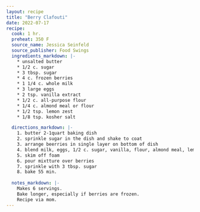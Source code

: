```yaml
---
layout: recipe
title: "Berry Clafouti"
date: 2022-07-17
recipe:
  cook: 1 hr.
  preheat: 350 F
  source_name: Jessica Seinfeld
  source_publisher: Food Swings  
  ingredients_markdown: |-
    * unsalted butter
    * 1/2 c. sugar
    * 3 tbsp. sugar
    * 4 c. frozen berries
    * 1 1/4 c. whole milk
    * 3 large eggs
    * 2 tsp. vanilla extract
    * 1/2 c. all-purpose flour
    * 1/4 c. almond meal or flour
    * 1/2 tsp. lemon zest
    * 1/8 tsp. kosher salt

  directions_markdown: |-
    1. butter 2-1quart baking dish
    2. sprinkle sugar in the dish and shake to coat
    3. arrange beerries in single layer on bottom of dish
    4. blend milk, eggs, 1/2 c. sugar, vanilla, flour, almond meal, lemonzest, and salt for one minute
    5. skim off foam
    6. pour mixtture over berries
    7. sprinkle with 3 tbsp. sugar
    8. bake 55 min.
      
  notes_markdown: |-
    Makes 6 servings.
    Bake longer, especially if berries are frozen.
    Recipe via mom.
---
```

